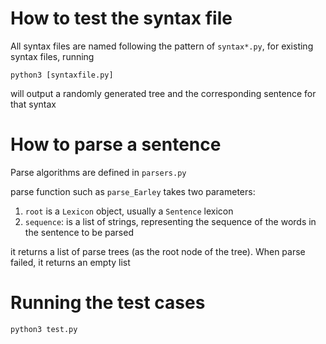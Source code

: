 # How to test the syntax file

All syntax files are named following the pattern of `syntax*.py`, for existing syntax files, running
```
python3 [syntaxfile.py]
```
will output a randomly generated tree and the corresponding sentence for that syntax

# How to parse a sentence

Parse algorithms are defined in `parsers.py`

parse function such as `parse_Earley` takes two parameters: 
1. `root` is a `Lexicon` object, usually a `Sentence` lexicon
1. `sequence`: is a list of strings, representing the sequence of the words in the sentence to be parsed

it returns a list of parse trees (as the root node of the tree). When parse failed, it returns an empty list

# Running the test cases

```
python3 test.py
```
